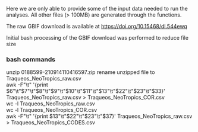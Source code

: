 Here we are only able to provide some of the input data needed to run the analyses.
All other files (> 100MB) are generated through the functions.

The raw GBIF download is available at https://doi.org/10.15468/dl.544ewq

Initial bash processing of the GBIF download was performed to reduce file size

### bash commands
unzip 0188599-210914110416597.zip
rename unzipped file to Traqueos_NeoTropics_raw.csv  
awk -F"\t" '{print $6"\t"$7"\t"$8"\t"$9"\t"$10"\t"$11"\t"$13"\t"$22"\t"$23"\t"$33}' Traqueos_NeoTropics_raw.csv > Traqueos_NeoTropics_COR.csv  
wc -l Traqueos_NeoTropics_raw.csv  
wc -l Traqueos_NeoTropics_COR.csv  
awk -F"\t" '{print $13"\t"$22"\t"$23"\t"$37}' Traqueos_NeoTropics_raw.csv > Traqueos_NeoTropics_CODES.csv  
